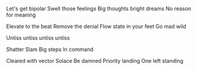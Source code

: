 Let's get bipolar 
Swell those feelings
Big thoughts 
bright dreams 
No reason for meaning 

Elevate to the beat 
Remove the denial 
Flow state in your feet 
Go mad wild

Untiss untiss untiss untiss 

Shatter 
Slam
Big steps
In command 

Cleared with vector 
Solace Be damned
Priority landing 
One left standing 

